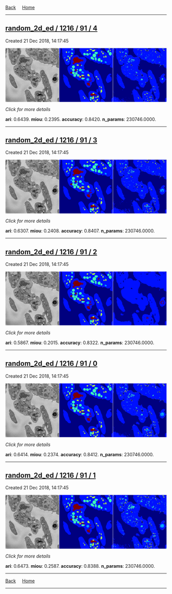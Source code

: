 
[Back](..)&nbsp;&nbsp;&nbsp;&nbsp;&nbsp;[Home](https://leapmanlab.github.io/snapshots)

---

<div class="summary"><a href="4"><h2>random_2d_ed / 1216 / 91 / 4</h2></a><p>Created 21 Dec 2018, 14:17:45
</p><a href="4"><img src="4/media/summary.png" align="center"></a><p>
<i>Click for more details</i>
</p></div>

**ari**: 0.6439. **miou**: 0.2395. **accuracy**: 0.8420. **n_params**: 230746.0000. 

---

<div class="summary"><a href="3"><h2>random_2d_ed / 1216 / 91 / 3</h2></a><p>Created 21 Dec 2018, 14:17:45
</p><a href="3"><img src="3/media/summary.png" align="center"></a><p>
<i>Click for more details</i>
</p></div>

**ari**: 0.6307. **miou**: 0.2408. **accuracy**: 0.8407. **n_params**: 230746.0000. 

---

<div class="summary"><a href="2"><h2>random_2d_ed / 1216 / 91 / 2</h2></a><p>Created 21 Dec 2018, 14:17:45
</p><a href="2"><img src="2/media/summary.png" align="center"></a><p>
<i>Click for more details</i>
</p></div>

**ari**: 0.5867. **miou**: 0.2015. **accuracy**: 0.8322. **n_params**: 230746.0000. 

---

<div class="summary"><a href="0"><h2>random_2d_ed / 1216 / 91 / 0</h2></a><p>Created 21 Dec 2018, 14:17:45
</p><a href="0"><img src="0/media/summary.png" align="center"></a><p>
<i>Click for more details</i>
</p></div>

**ari**: 0.6414. **miou**: 0.2374. **accuracy**: 0.8412. **n_params**: 230746.0000. 

---

<div class="summary"><a href="1"><h2>random_2d_ed / 1216 / 91 / 1</h2></a><p>Created 21 Dec 2018, 14:17:45
</p><a href="1"><img src="1/media/summary.png" align="center"></a><p>
<i>Click for more details</i>
</p></div>

**ari**: 0.6473. **miou**: 0.2587. **accuracy**: 0.8388. **n_params**: 230746.0000. 

---

[Back](..)&nbsp;&nbsp;&nbsp;&nbsp;&nbsp;[Home](https://leapmanlab.github.io/snapshots)

---